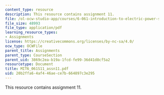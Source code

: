 ```yaml
---
content_type: resource
description: This resource contains assignment 11.
file: /ol-ocw-studio-app/courses/6-061-introduction-to-electric-power-systems-spring-2011/20b2ffa64af446aece7b664897c3e295_MIT6_061S11_assn11.pdf
file_size: 48993
file_type: application/pdf
learning_resource_types:
- Assignments
license: https://creativecommons.org/licenses/by-nc-sa/4.0/
ocw_type: OCWFile
parent_title: Assignments
parent_type: CourseSection
parent_uid: 3869c2ea-b19a-1fcd-fe99-36d41d8cf5a2
resourcetype: Document
title: MIT6_061S11_assn11.pdf
uid: 20b2ffa6-4af4-46ae-ce7b-664897c3e295
---
```

This resource contains assignment 11.